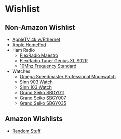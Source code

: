 # Wishlist

## Non-Amazon Wishlist
* [AppleTV 4k w/Ethernet](https://www.apple.com/shop/buy-tv/apple-tv-4k/128gb)
* [Apple HomePod](https://www.apple.com/shop/buy-homepod/homepod)
* Ham Radio
    * [FlexRadio Maestro](https://www.flexradio.com/products/maestro-control-console-flex-6000/)
    * [FlexRadio Tuner Genius XL S02R](https://www.flexradio.com/products/tuner-genius-xl/?sku=TGXL-SO)
    * [10Mhz Frequency Standard](https://www.zachtek.com/product-page/10mhz-frequency-standard)
* Watches
    * [Omega Speedmaster Professional Moonwatch](https://www.omegawatches.com/en-us/watch-omega-speedmaster-moonwatch-professional-co-axial-master-chronometer-chronograph-42-mm-31030425001001)
    * [Sinn 903 Watch](https://www.watchbuys.com/store/pc/Sinn-903-Column-Wheel-St-BE-II-on-Strap-176p7751.htm)
    * [Sinn 103 Watch](https://www.watchbuys.com/store/pc/Sinn-103-Column-Wheel-St-DIAPAL-on-Strap-103p1415.htm)
    * [Grand Seiko SBGY011](https://www.grand-seiko.com/us-en/collections/sbgy011g)
    * [Grand Seiko SBGY007](https://www.grand-seiko.com/us-en/collections/sbgy007g)
    * [Grand Seiko SBGY035](https://www.grand-seiko.com/us-en/collections/sbgy035g)

## Amazon Wishlists
* [Random Stuff](https://www.amazon.com/hz/wishlist/ls/Q2MC4K5X229B?ref_=wl_share)
